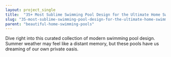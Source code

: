```yaml
---
layout: project_single
title:  "35+ Most Sublime Swimming Pool Design for the Ultimate Home Swimming Pool"
slug: "35-most-sublime-swimming-pool-design-for-the-ultimate-home-swimming-pool"
parent: "beautiful-home-swimming-pools"
---
```

Dive right into this curated collection of modern swimming pool design. Summer weather may feel like a distant memory, but these pools have us dreaming of our own private oasis.